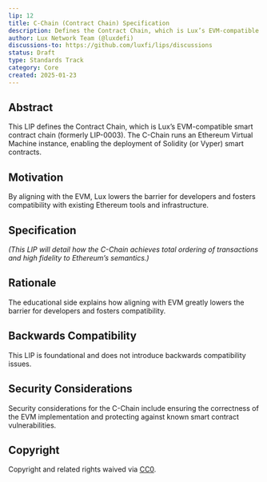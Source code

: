 ```yaml
---
lip: 12
title: C-Chain (Contract Chain) Specification
description: Defines the Contract Chain, which is Lux’s EVM-compatible smart contract chain.
author: Lux Network Team (@luxdefi)
discussions-to: https://github.com/luxfi/lips/discussions
status: Draft
type: Standards Track
category: Core
created: 2025-01-23
---
```


## Abstract

This LIP defines the Contract Chain, which is Lux’s EVM-compatible smart contract chain (formerly LIP-0003). The C-Chain runs an Ethereum Virtual Machine instance, enabling the deployment of Solidity (or Vyper) smart contracts.

## Motivation

By aligning with the EVM, Lux lowers the barrier for developers and fosters compatibility with existing Ethereum tools and infrastructure.

## Specification

*(This LIP will detail how the C-Chain achieves total ordering of transactions and high fidelity to Ethereum’s semantics.)*

## Rationale

The educational side explains how aligning with EVM greatly lowers the barrier for developers and fosters compatibility.

## Backwards Compatibility

This LIP is foundational and does not introduce backwards compatibility issues.

## Security Considerations

Security considerations for the C-Chain include ensuring the correctness of the EVM implementation and protecting against known smart contract vulnerabilities.

## Copyright

Copyright and related rights waived via [CC0](../LICENSE.md).